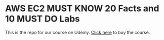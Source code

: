 # AWS EC2 MUST KNOW 20 Facts and 10 MUST DO Labs
This is the repo for our course on Udemy. [Click here](https://www.udemy.com/cloudyeti-ec2) to buy the course. 



